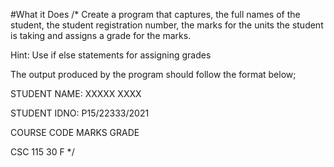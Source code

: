 #What it Does
/*
Create a program that captures,
    the full names of the student,
    the student registration number,
    the marks for the units the student is taking
    and assigns a grade for the marks.

Hint: Use if else statements for assigning grades

The output produced by the program should follow the format below;

STUDENT NAME: XXXXX XXXX

STUDENT IDNO: P15/22333/2021

COURSE CODE        MARKS       GRADE

CSC 115             30           F
*/